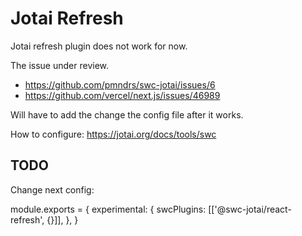 # Jotai Refresh

Jotai refresh plugin does not work for now.

The issue under review.

- https://github.com/pmndrs/swc-jotai/issues/6
- https://github.com/vercel/next.js/issues/46989

Will have to add the change the config file after it works.

How to configure: https://jotai.org/docs/tools/swc

## TODO

Change next config:

module.exports = {
experimental: {
swcPlugins: [['@swc-jotai/react-refresh', {}]],
},
}
